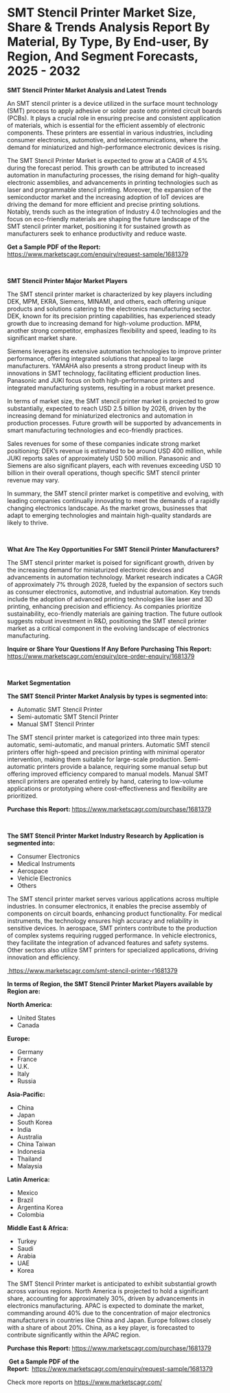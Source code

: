 <p><h1>SMT Stencil Printer Market Size, Share & Trends Analysis Report By Material, By Type, By End-user, By Region, And Segment Forecasts, 2025 - 2032</h1></p><p><strong>SMT Stencil Printer Market Analysis and Latest Trends</strong></p>
<p><p>An SMT stencil printer is a device utilized in the surface mount technology (SMT) process to apply adhesive or solder paste onto printed circuit boards (PCBs). It plays a crucial role in ensuring precise and consistent application of materials, which is essential for the efficient assembly of electronic components. These printers are essential in various industries, including consumer electronics, automotive, and telecommunications, where the demand for miniaturized and high-performance electronic devices is rising.</p><p>The SMT Stencil Printer Market is expected to grow at a CAGR of 4.5% during the forecast period. This growth can be attributed to increased automation in manufacturing processes, the rising demand for high-quality electronic assemblies, and advancements in printing technologies such as laser and programmable stencil printing. Moreover, the expansion of the semiconductor market and the increasing adoption of IoT devices are driving the demand for more efficient and precise printing solutions. Notably, trends such as the integration of Industry 4.0 technologies and the focus on eco-friendly materials are shaping the future landscape of the SMT stencil printer market, positioning it for sustained growth as manufacturers seek to enhance productivity and reduce waste.</p></p>
<p><strong>Get a Sample PDF of the Report:&nbsp;</strong> <a href="https://www.marketscagr.com/enquiry/request-sample/1681379?utm_campaign=2110&utm_medium=2&utm_source=Github&utm_content=ia&utm_term=10042025&utm_id=smt-stencil-printer">https://www.marketscagr.com/enquiry/request-sample/1681379</a></p>
<p>&nbsp;</p>
<p><strong>SMT Stencil Printer Major Market Players</strong></p>
<p><p>The SMT stencil printer market is characterized by key players including DEK, MPM, EKRA, Siemens, MINAMI, and others, each offering unique products and solutions catering to the electronics manufacturing sector. DEK, known for its precision printing capabilities, has experienced steady growth due to increasing demand for high-volume production. MPM, another strong competitor, emphasizes flexibility and speed, leading to its significant market share.</p><p>Siemens leverages its extensive automation technologies to improve printer performance, offering integrated solutions that appeal to large manufacturers. YAMAHA also presents a strong product lineup with its innovations in SMT technology, facilitating efficient production lines. Panasonic and JUKI focus on both high-performance printers and integrated manufacturing systems, resulting in a robust market presence.</p><p>In terms of market size, the SMT stencil printer market is projected to grow substantially, expected to reach USD 2.5 billion by 2026, driven by the increasing demand for miniaturized electronics and automation in production processes. Future growth will be supported by advancements in smart manufacturing technologies and eco-friendly practices.</p><p>Sales revenues for some of these companies indicate strong market positioning: DEK’s revenue is estimated to be around USD 400 million, while JUKI reports sales of approximately USD 500 million. Panasonic and Siemens are also significant players, each with revenues exceeding USD 10 billion in their overall operations, though specific SMT stencil printer revenue may vary.</p><p>In summary, the SMT stencil printer market is competitive and evolving, with leading companies continually innovating to meet the demands of a rapidly changing electronics landscape. As the market grows, businesses that adapt to emerging technologies and maintain high-quality standards are likely to thrive.</p></p>
<p>&nbsp;</p>
<p><strong>What Are The Key Opportunities For SMT Stencil Printer Manufacturers?</strong></p>
<p><p>The SMT stencil printer market is poised for significant growth, driven by the increasing demand for miniaturized electronic devices and advancements in automation technology. Market research indicates a CAGR of approximately 7% through 2028, fueled by the expansion of sectors such as consumer electronics, automotive, and industrial automation. Key trends include the adoption of advanced printing technologies like laser and 3D printing, enhancing precision and efficiency. As companies prioritize sustainability, eco-friendly materials are gaining traction. The future outlook suggests robust investment in R&D, positioning the SMT stencil printer market as a critical component in the evolving landscape of electronics manufacturing.</p></p>
<p><strong>Inquire or Share Your Questions If Any Before Purchasing This Report:</strong> <a href="https://www.marketscagr.com/enquiry/pre-order-enquiry/1681379?utm_campaign=2110&utm_medium=2&utm_source=Github&utm_content=ia&utm_term=10042025&utm_id=smt-stencil-printer">https://www.marketscagr.com/enquiry/pre-order-enquiry/1681379</a></p>
<p>&nbsp;</p>
<p><strong>Market Segmentation</strong></p>
<p><strong>The SMT Stencil Printer Market Analysis by types is segmented into:</strong></p>
<p><ul><li>Automatic SMT Stencil Printer</li><li>Semi-automatic SMT Stencil Printer</li><li>Manual SMT Stencil Printer</li></ul></p>
<p><p>The SMT stencil printer market is categorized into three main types: automatic, semi-automatic, and manual printers. Automatic SMT stencil printers offer high-speed and precision printing with minimal operator intervention, making them suitable for large-scale production. Semi-automatic printers provide a balance, requiring some manual setup but offering improved efficiency compared to manual models. Manual SMT stencil printers are operated entirely by hand, catering to low-volume applications or prototyping where cost-effectiveness and flexibility are prioritized.</p></p>
<p><strong>Purchase this Report:&nbsp;</strong><a href="https://www.marketscagr.com/purchase/1681379?utm_campaign=2110&utm_medium=2&utm_source=Github&utm_content=ia&utm_term=10042025&utm_id=smt-stencil-printer">https://www.marketscagr.com/purchase/1681379</a></p>
<p>&nbsp;</p>
<p><strong>The SMT Stencil Printer Market Industry Research by Application is segmented into:</strong></p>
<p><ul><li>Consumer Electronics</li><li>Medical Instruments</li><li>Aerospace</li><li>Vehicle Electronics</li><li>Others</li></ul></p>
<p><p>The SMT stencil printer market serves various applications across multiple industries. In consumer electronics, it enables the precise assembly of components on circuit boards, enhancing product functionality. For medical instruments, the technology ensures high accuracy and reliability in sensitive devices. In aerospace, SMT printers contribute to the production of complex systems requiring rugged performance. In vehicle electronics, they facilitate the integration of advanced features and safety systems. Other sectors also utilize SMT printers for specialized applications, driving innovation and efficiency.</p></p>
<p><a href="https://www.marketscagr.com/smt-stencil-printer-r1681379?utm_campaign=2110&utm_medium=2&utm_source=Github&utm_content=ia&utm_term=10042025&utm_id=smt-stencil-printer">&nbsp;https://www.marketscagr.com/smt-stencil-printer-r1681379</a></p>
<p><strong>In terms of Region, the SMT Stencil Printer Market Players available by Region are:</strong></p>
<p>
    <p> <strong> North America: </strong>
        <ul>
            <li>United States</li>
            <li>Canada</li>
        </ul>
        </p> 
    <p> <strong> Europe: </strong>
        <ul>
            <li>Germany</li>
            <li>France</li>
            <li>U.K.</li>
            <li>Italy</li>
            <li>Russia</li>
        </ul>
        </p> 
    <p> <strong> Asia-Pacific: </strong>
        <ul>
            <li>China</li>
            <li>Japan</li>
            <li>South Korea</li>
            <li>India</li>
            <li>Australia</li>
            <li>China Taiwan</li>
            <li>Indonesia</li>
            <li>Thailand</li>
            <li>Malaysia</li>
        </ul>
        </p> 
    <p> <strong> Latin America: </strong>
        <ul>
            <li>Mexico</li>
            <li>Brazil</li>
            <li>Argentina Korea</li>
            <li>Colombia</li>
        </ul>
        </p> 
    <p> <strong> Middle East & Africa: </strong>
        <ul>
            <li>Turkey</li>
            <li>Saudi</li>
            <li>Arabia</li>
            <li>UAE</li>
            <li>Korea</li>
        </ul>
    </p>
    </p>
<p><p>The SMT Stencil Printer market is anticipated to exhibit substantial growth across various regions. North America is projected to hold a significant share, accounting for approximately 30%, driven by advancements in electronics manufacturing. APAC is expected to dominate the market, commanding around 40% due to the concentration of major electronics manufacturers in countries like China and Japan. Europe follows closely with a share of about 20%. China, as a key player, is forecasted to contribute significantly within the APAC region.</p></p>
<p><strong>Purchase this Report: </strong><a href="https://www.marketscagr.com/purchase/1681379?utm_campaign=2110&utm_medium=2&utm_source=Github&utm_content=ia&utm_term=10042025&utm_id=smt-stencil-printer">https://www.marketscagr.com/purchase/1681379</a></p>
<p>&nbsp;<strong>Get a Sample PDF of the Report:&nbsp;&nbsp;</strong><a href="https://www.marketscagr.com/enquiry/request-sample/1681379?utm_campaign=2110&utm_medium=2&utm_source=Github&utm_content=ia&utm_term=10042025&utm_id=smt-stencil-printer">https://www.marketscagr.com/enquiry/request-sample/1681379</a></p>
<p><strong></strong></p>
<p>Check more reports on <a href="https://www.marketscagr.com/?utm_campaign=2110&utm_medium=2&utm_source=Github&utm_content=ia&utm_term=10042025&utm_id=smt-stencil-printer">https://www.marketscagr.com/</a></p>